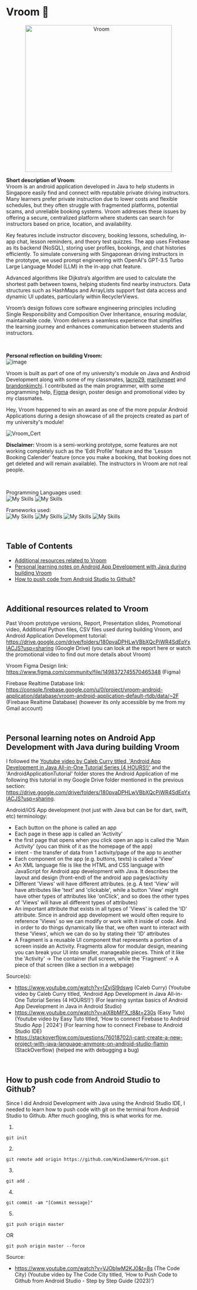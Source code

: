 # Vroom 🚙
<p align="center">
  <img src="https://github.com/user-attachments/assets/2ce1a2dd-d333-459f-8ddb-468f367d9c94" alt="Vroom" width="400"/>
</p>

**Short description of Vroom**:  
Vroom is an android application developed in Java to help students in Singapore easily find and connect with reputable private driving instructors. Many learners prefer private instruction due to lower costs and flexible schedules, but they often struggle with fragmented platforms, potential scams, and unreliable booking systems. Vroom addresses these issues by offering a secure, centralized platform where students can search for instructors based on price, location, and availability.

Key features include instructor discovery, booking lessons, scheduling, in-app chat, lesson reminders, and theory test quizzes. The app uses Firebase as its backend (NoSQL), storing user profiles, bookings, and chat histories efficiently. To simulate conversing with Singaporean driving instructors in the prototype, we used prompt engineering with OpenAI's GPT-3.5 Turbo Large Language Model (LLM) in the in-app chat feature. 

Advanced algorithms like Dijkstra’s algorithm are used to calculate the shortest path between towns, helping students find nearby instructors. Data structures such as HashMaps and ArrayLists support fast data access and dynamic UI updates, particularly within RecyclerViews. 

Vroom’s design follows core software engineering principles including Single Responsibility and Composition Over Inheritance, ensuring modular, maintainable code. Vroom delivers a seamless experience that simplifies the learning journey and enhances communication between students and instructors.

<br>

**Personal reflection on building Vroom:**  
![image](https://github.com/user-attachments/assets/6e828be3-22be-482a-9d85-5d89ed15ccc8)

Vroom is built as part of one of my university's module on Java and Android Development along with some of my classmates, [lacro29](https://github.com/lacro29), [marilynseet](https://github.com/marilynseet) and [brandonkimchi](https://github.com/brandonkimchi). I contributed as the main programmer, with some programming help, [Figma](www.figma.com) design, poster design and promotional video by my classmates. 

Hey, Vroom happened to win an award as one of the more popular Android Applications during a design showcase of all the projects created as part of my university's module!
  
![Vroom_Cert](https://github.com/user-attachments/assets/93bdecec-785c-4196-bc48-ae20a3492fc9)


**Disclaimer:**
Vroom is a semi-working prototype, some features are not working completely such as the 'Edit Profile' feature and the 'Lesson Booking Calender' feature (once you make a booking, that booking does not get deleted and will remain available). The instructors in Vroom are not real people.

<br>

Programming Languages used:  
![My Skills](https://go-skill-icons.vercel.app/api/icons?i=java) ![My Skills](https://go-skill-icons.vercel.app/api/icons?i=python)

Frameworks used:  
![My Skills](https://go-skill-icons.vercel.app/api/icons?i=firebase) ![My Skills](https://go-skill-icons.vercel.app/api/icons?i=chatgpt) ![My Skills](https://go-skill-icons.vercel.app/api/icons?i=figma) ![My Skills](https://go-skill-icons.vercel.app/api/icons?i=canva)

<br>

## Table of Contents
+ [Additional resources related to Vroom](#additionalresources)
+ [Personal learning notes on Android App Development with Java during building Vroom](#personallearningnotes)
+ [How to push code from Android Studio to Github?](#pushcodefromandroidstudiotogithub)

<br>

## Additional resources related to Vroom

Past Vroom prototype versions, Report, Presentation slides, Promotional video, Additional Python files, CSV files used during building Vroom, and Android Application Development tutorial: https://drive.google.com/drive/folders/180pvaDPHLwVBbXQcPiWR4SdEpYxlACJS?usp=sharing (Google Drive) (you can look at the report here or watch the promotional video to find out more details about Vroom)

Vroom Figma Design link: https://www.figma.com/community/file/1498372745570465348 (Figma)

Firebase Realtime Database link: https://console.firebase.google.com/u/0/project/vroom-android-application/database/vroom-android-application-default-rtdb/data/~2F (Firebase Realtime Database) (however its only accessible by me from my Gmail account)

<br>

## Personal learning notes on Android App Development with Java during building Vroom <a name = "personallearningnotes"></a>

I followed the [Youtube video by Caleb Curry titled, 'Android App Development in Java All-in-One Tutorial Series (4 HOURS!)'](https://www.youtube.com/watch?v=tZvjSl9dswg) and the 'AndroidApplicationTutorial' folder stores the Android Application of me following this tutorial in my Google Drive folder mentioned in the previous section: https://drive.google.com/drive/folders/180pvaDPHLwVBbXQcPiWR4SdEpYxlACJS?usp=sharing.

Android/iOS App development (not just with Java but can be for dart, swift, etc) terminology:
- Each button on the phone is called an app
- Each page in these app is called an 'Activity'
- the first page that opens when you click open an app is called the 'Main Activity' (you can think of it as the homepage of the app)
- intent - the transfer of data from 1 activity/page of the app to another
- Each component on the app (e.g. buttons, texts) is called a 'View'
- An XML language file is like the HTML and CSS language with JavaScript for Android app development with Java. It describes the layout and design (front-end) of the android app pages/activity
- Different 'Views' will have different attributes. (e.g. A text 'View' will have attributes like 'text' and 'clickable', while a button 'View' might have other types of attributes like 'onClick', and so does the other types of 'Views' will have all different types of attributes)
- An important attribute that exists in all types of 'Views' is called the 'ID' attribute. Since in android app development we would often require to reference 'Views' so we can modify or work with it inside of code. And in order to do things dynamically like that, we often want to interact with these 'Views', which we can do so by stating their 'ID' attributes
- A Fragment is a reusable UI component that represents a portion of a screen inside an Activity. Fragments allow for modular design, meaning you can break your UI into smaller, manageable pieces. Think of it like the 'Activity' → The container (full screen, while the 'Fragment' → A piece of that screen (like a section in a webpage)

Source(s):
- https://www.youtube.com/watch?v=tZvjSl9dswg (Caleb Curry) (Youtube video by Caleb Curry titled, 'Android App Development in Java All-in-One Tutorial Series (4 HOURS!)') (For learning syntax basics of Android App Development in Java in Android Studio)
- https://www.youtube.com/watch?v=aiX8bMPX_t8&t=230s (Easy Tuto) (Youtube video by Easy Tuto titled, 'How to connect Firebase to Android Studio App | 2024') (For learning how to connect Firebase to Android Studio IDE)
- https://stackoverflow.com/questions/76018702/i-cant-create-a-new-project-with-java-language-anymore-on-android-studio-flamin (StackOverflow) (helped me with debugging a bug)

<br>

## How to push code from Android Studio to Github? <a name = "pushcodefromandroidstudiotogithub"></a>
Since I did Android Development with Java using the Android Studio IDE, I needed to learn how to push code with git on the terminal from Android Studio to Github. After much googling, this is what works for me.

1.
```text
git init
```

2.
```text
git remote add origin https://github.com/WindJammer6/Vroom.git
```

3.
```text
git add .
```

4.
```text
git commit -am "[Commit message]"
```

5.
```text
git push origin master
```

OR

```text
git push origin master --force
```

Source:
- https://www.youtube.com/watch?v=VJOblwM2KJ0&t=8s (The Code City) (Youtube video by The Code City titled, 'How to Push Code to Github from Android Studio - Step by Step Guide (2023)')
